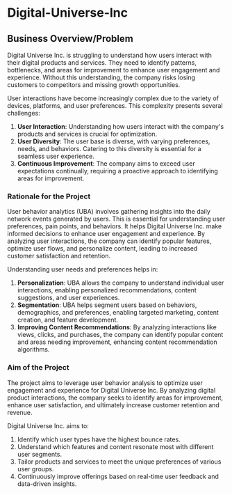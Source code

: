 # Digital-Universe-Inc

## Business Overview/Problem

Digital Universe Inc. is struggling to understand how users interact with their digital products and services. They need to identify patterns, bottlenecks, and areas for improvement to enhance user engagement and experience. Without this understanding, the company risks losing customers to competitors and missing growth opportunities.

User interactions have become increasingly complex due to the variety of devices, platforms, and user preferences. This complexity presents several challenges:

1. **User Interaction**: Understanding how users interact with the company's products and services is crucial for optimization.
2. **User Diversity**: The user base is diverse, with varying preferences, needs, and behaviors. Catering to this diversity is essential for a seamless user experience.
3. **Continuous Improvement**: The company aims to exceed user expectations continually, requiring a proactive approach to identifying areas for improvement.

### Rationale for the Project

User behavior analytics (UBA) involves gathering insights into the daily network events generated by users. This is essential for understanding user preferences, pain points, and behaviors. It helps Digital Universe Inc. make informed decisions to enhance user engagement and experience. By analyzing user interactions, the company can identify popular features, optimize user flows, and personalize content, leading to increased customer satisfaction and retention.

Understanding user needs and preferences helps in:

1. **Personalization**: UBA allows the company to understand individual user interactions, enabling personalized recommendations, content suggestions, and user experiences.
2. **Segmentation**: UBA helps segment users based on behaviors, demographics, and preferences, enabling targeted marketing, content creation, and feature development.
3. **Improving Content Recommendations**: By analyzing interactions like views, clicks, and purchases, the company can identify popular content and areas needing improvement, enhancing content recommendation algorithms.

### Aim of the Project

The project aims to leverage user behavior analysis to optimize user engagement and experience for Digital Universe Inc. By analyzing digital product interactions, the company seeks to identify areas for improvement, enhance user satisfaction, and ultimately increase customer retention and revenue.

Digital Universe Inc. aims to:

1. Identify which user types have the highest bounce rates.
2. Understand which features and content resonate most with different user segments.
3. Tailor products and services to meet the unique preferences of various user groups.
4. Continuously improve offerings based on real-time user feedback and data-driven insights.

